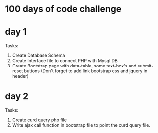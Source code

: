 # 100 days of code challenge
# day 1

Tasks:

1. Create Database Schema
2. Create Interface file to connect PHP with Mysql DB
3. Create Bootstrap page with data-table, some text-box's and submit-reset buttons (Don't forget to add link bootstrap css and jquery in header)

# day 2

Tasks:

1. Create curd query php file
2. Write ajax call function in bootstrap file to point the curd query file.
